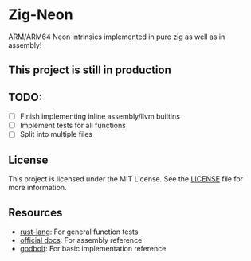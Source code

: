 # Zig-Neon

ARM/ARM64 Neon intrinsics implemented in pure zig as well as in assembly!

## This project is still in production

## TODO:

- [ ] Finish implementing inline assembly/llvm builtins
- [ ] Implement tests for all functions
- [ ] Split into multiple files

## License

This project is licensed under the MIT License. See the [LICENSE](LICENSE) file for more information.

## Resources
- [rust-lang](https://dev-doc.rust-lang.org/nightly/core/arch/aarch64/index.html): For general function tests
- [official docs](https://developer.arm.com/architectures/instruction-sets/intrinsics/#q=): For assembly reference
- [godbolt](https://godbolt.org/z/7Ec6co4WG): For basic implementation reference